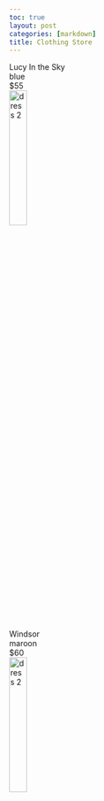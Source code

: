 ```yaml
---
toc: true
layout: post
categories: [markdown]
title: Clothing Store
---
```



<script>
// define a function to hold data for a dress
function Dress(brand, color, price, image) {
    this.brand = brand;
    this.color = color;
    this.price = price;
    this.image = image;

}




// define an HTML conversion "method" associated with Classroom
Dress.prototype._toHtml = function() {

  // HTML Style is build using inline structure


  // HTML Body of Table is build as a series of concatenations (+=)
  var body = "";
  // Heading for Array Columns
  body += "<tr>";
  body += "<th><mark>" + "brand" + "</mark></th>";
  body += "<th><mark>" + "color" + "</mark></th>";
  body += "<th><mark>" + "price" + "</mark></th>";
  body += "<th><mark>" + "image" + "</mark></th>";


var dresses = [ 
    new Dress("Lucy in the Sky", "blue", 55),
    new Dress("Windsor", "red", 55)
];

idek = new Dress(dresses);


for (const row of idek.Dress) {
    // td for each column
    const brand = document.getElementById("brand1");
    const color = document.getElementById("color1");
    const price = document.getElementById("price1");
    const price = document.getElementById("image1");

    const brand = document.getElementById("brand2");
    const color = document.getElementById("color2");
    const price = document.getElementById("price2");
    const price = document.getElementById("image2");
}

}

</script>

<div id = "brand1">Lucy In the Sky</div>
<div id = "color1">blue</div>
<div id = "price1">$55</div>
<img id = "image1" src="https://media.lucyinthesky.com/data/Dec20_1/800xAUTO/1V9A0954.JPG" alt="dress 2" style="width:25%">



<div id = "brand2">Windsor</div>
<div id = "color2">maroon</div>
<div id = "price2">$60</div>
<img id = "image2" src="https://media.lucyinthesky.com/data/Nov21_2/800xAUTO/1V9A2008.JPG" alt="dress 2" style="width:25%">

